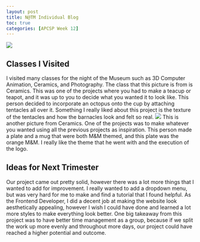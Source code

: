 ```yaml
---
layout: post
title: N@TM Individual Blog 
toc: true
categories: [APCSP Week 12]
---
```


![]({{site.baseurl}}/images/ceramics.jpeg)
## Classes I Visited
I visited many classes for the night of the Museum such as 3D Computer Animation, Ceramics, and Photography. The class that this picture is from is Ceramics. This was one of the projects where you had to make a teacup or teapot, and it was up to you to decide what you wanted it to look like. This person decided to incorporate an octopus onto the cup by attaching tentacles all over it. Something I really liked about this project is the texture of the tentacles and how the barnacles look and felt so real.
![]({{site.baseurl}}/images/IMG_1321.jpg)
This is another picture from Ceramics. One of the projects was to make whatever you wanted using all the previous projects as inspiration. This person made a plate and a mug that were both M&M themed, and this plate was the orange M&M. I really like the theme that he went with and the execution of the logo.
## Ideas for Next Trimester
Our project came out pretty solid, however there was a lot more things that I wanted to add for improvement. I really wanted to add a dropdown menu, but was very hard for me to make and find a tutorial that I found helpful. As the Frontend Developer, I did a decent job at making the website look aesthetically appealing, however I wish I could have done and learned a lot more styles to make everything look better. One big takeaway from this project was to have better time management as a group, because if we split the work up more evenly and throughout more days, our project could have reached a higher potential and outcome.
